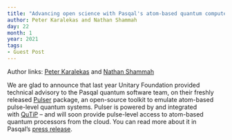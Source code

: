 ```yaml
---
title: "Advancing open science with Pasqal's atom-based quantum computers"  
author: Peter Karalekas and Nathan Shammah
day: 22
month: 1
year: 2021
tags:
- Guest Post
---
```


Author links: [Peter Karalekas](https://github.com/karalekas) and [Nathan Shammah](http://nathanshammah.com/) 

We are glad to announce that last year Unitary Foundation provided technical advisory to the Pasqal quantum software team, on their freshly released [Pulser](https://github.com/pasqal-io/Pulser) package, an open-source toolkit to emulate atom-based pulse-level quantum systems. Pulser is powered by and integrated with [QuTiP](http://qutip.org/) – and will soon provide pulse-level access to atom-based quantum processors from the cloud. You can read more about it in Pasqal’s [press release](https://pasqal.io/2021/01/22/pulser-a-control-software-at-the-pulse-level-for-pasqal-quantum-processors/).

